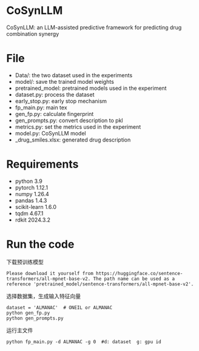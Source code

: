 # CoSynLLM
CoSynLLM: an LLM-assisted predictive framework for predicting drug combination synergy

# File
- Data/: the two dataset used in the experiments
- model/: save the trained model weights
- pretrained_model: pretrained models used in the experiment
- dataset.py: process the dataset
- early_stop.py: early stop mechanism
- fp_main.py: main tex
- gen_fp.py: calculate fingerprint
- gen_prompts.py: convert description to pkl
- metrics.py: set the metrics used in the experiment
- model.py: CoSynLLM model
- _drug_smiles.xlsx: generated drug description
  
# Requirements
- python 3.9
- pytorch 1.12.1
- numpy 1.26.4
- pandas 1.4.3
- scikit-learn 1.6.0
- tqdm 4.67.1
- rdkit 2024.3.2
  
# Run the code
下载预训练模型
```
Please download it yourself from https://huggingface.co/sentence-transformers/all-mpnet-base-v2. The path name can be used as a reference 'pretrained_model/sentence-transformers/all-mpnet-base-v2'.
```

选择数据集，生成输入特征向量
```
dataset = 'ALMANAC'  # ONEIL or ALMANAC
python gen_fp.py
python gen_prompts.py
```

运行主文件
 ```
python fp_main.py -d ALMANAC -g 0  #d: dataset  g: gpu id
